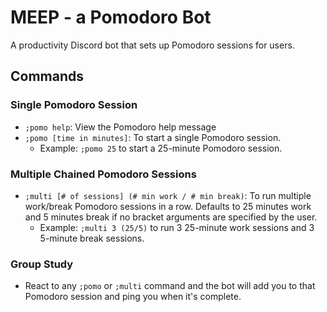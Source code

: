 # MEEP - a Pomodoro Bot
A productivity Discord bot that sets up Pomodoro sessions for users.

## Commands

### Single Pomodoro Session

*  `;pomo help`: View the Pomodoro help message 
*  `;pomo [time in minutes]`: To start a single Pomodoro session. 
    *   Example: `;pomo 25` to start a 25-minute Pomodoro session. 


### Multiple Chained Pomodoro Sessions
* `;multi [# of sessions] (# min work / # min break)`: To run multiple work/break Pomodoro sessions in a row. Defaults to 25 minutes work and 5 minutes break if no bracket arguments are specified by the user. 
    * Example: `;multi 3 (25/5)` to run 3 25-minute work sessions and 3 5-minute break sessions. 

### Group Study
* React to any `;pomo` or `;multi` command and the bot will add you to that Pomodoro session and ping you when it's complete.
